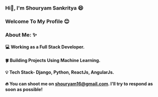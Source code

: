 ### Hi👋, I'm Shouryam Sankritya :smile:
### Welcome To My Profile :blush: 
<!--
**shouryam01/shouryam01** is a ✨ _special_ ✨ repository because its `README.md` (this file) appears on your GitHub profile.

Here are some ideas to get you started:

- 🔭 I’m currently working on ...
- 🌱 I’m currently learning ...
- 👯 I’m looking to collaborate on ...
- 🤔 I’m looking for help with ...
- 💬 Ask me about ...
- 📫 How to reach me: ...
- 😄 Pronouns: ...
- ⚡ Fun fact: ...

-->

### About Me: :sparkles:
#### :computer: Working as a Full Stack Developer.
#### :four_leaf_clover: Building Projects Using Machine Learning.
#### :bulb: Tech Stack- Django, Python, ReactJs, AngularJs.
#### :fire: You can shoot me on shouryam16@gmail.com. I'll try to respond as soon as possible!
